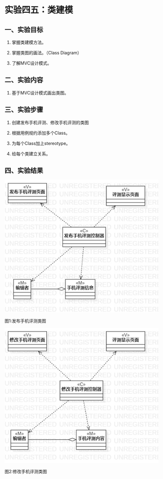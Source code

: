 # 实验四五：类建模

## 一、实验目标

1. 掌握类建模方法。

2. 掌握类图的画法。（Class Diagram）

3. 了解MVC设计模式。

## 二、实验内容

1. 基于MVC设计模式画出类图。

## 三、实验步骤

1. 创建发布手机评测、修改手机评测的类图

2. 根据用例规约添加多个Class。

3. 为每个Class加上stereotype。

4. 给每个类建立关系。

## 四、实验结果

![实验四五类图1](./model4_ClassDiagram1.jpg)

图1:发布手机评测类图

![实验四五类图2](./model4_ClassDiagram2.jpg)

图2:修改手机评测类图
